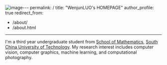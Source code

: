 ![image](https://github.com/user-attachments/assets/b1e2fed7-34de-402e-980e-1cab353e9dba)---
permalink: /
title: "WenjunLUO's HOMEPAGE"
author_profile: true
redirect_from: 
  - /about/
  - /about.html
---

I'm a third year undergraduate student from [School of Mathematics](https://www2.scut.edu.cn/math/), [South China University of Technology](https://www.scut.edu.cn/new/). My research interest includes computer vision, computer graphics, machine learning, and computational photography.

